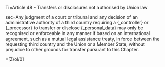 Ti=Article 48 - Transfers or disclosures not authorised by Union law

sec=Any judgment of a court or tribunal and any decision of an administrative authority of a third country requiring a {_controller} or {_processor} to transfer or disclose {_personal_data} may only be recognised or enforceable in any manner if based on an international agreement, such as a mutual legal assistance treaty, in force between the requesting third country and the Union or a Member State, without prejudice to other grounds for transfer pursuant to this Chapter.

=[Z/ol/0]

